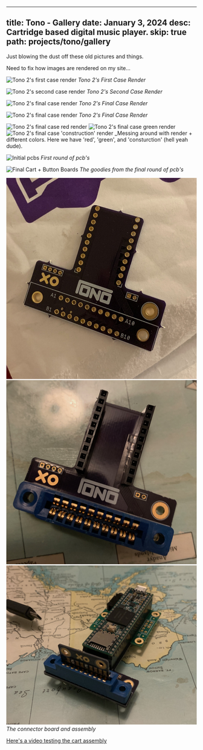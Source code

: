 
----
title: Tono - Gallery
date: January 3, 2024
desc: Cartridge based digital music player.
skip: true
path: projects/tono/gallery
----

Just blowing the dust off these old pictures and things.

Need to fix how images are rendered on my site...

![Tono 2's first case render](/media/img/tono/tono2_v1_case.png)
_Tono 2's First Case Render_

![Tono 2's second case render](/media/img/tono/tono2_v2_case.png)
_Tono 2's Second Case Render_

![Tono 2's final case render](/media/img/tono/tono2_final_case.png)
_Tono 2's Final Case Render_

![Tono 2's final case render](/media/img/tono/tono2_final_case.png)
_Tono 2's Final Case Render_

![Tono 2's final case red render](/media/img/tono/final_case_red.png)
![Tono 2's final case green render](/media/img/tono/final_case_green.png)
![Tono 2's final case 'construction' render](/media/img/tono/final_case_construction.png)
_Messing around with render + different colors.  Here we have 'red', 'green', and 'consturction' (hell yeah dude).

![Initial pcbs](/media/img/tono/init_board.jpeg)
_First round of pcb's_

![Final Cart + Button Boards](/media/img/tono/final_cart_buttons.jpeg)
_The goodies from the final round of pcb's_

![Final connector pcb](../../media/img/tono/final_connector_1.jpeg)
![Final connector pcb with chunky connector](../../media/img/tono/final_connector_2.jpeg)
![Entire assembly minus button board](../../media/img/tono/final_connector_3.jpeg)
_The connector board and assembly_

[Here's a video testing the cart assembly](../../media/img/tono/cart_test.mov)